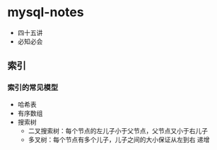 # mysql-notes

* 四十五讲
* 必知必会


## 索引

### 索引的常见模型

* 哈希表
* 有序数组
* 搜索树
    - 二叉搜索树：每个节点的左儿子小于父节点，父节点又小于右儿子
    - 多叉树：每个节点有多个儿子，儿子之间的大小保证从左到右 递增
